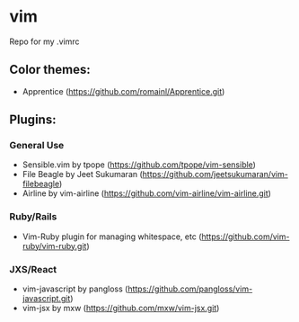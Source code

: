 # vim
Repo for my .vimrc

## Color themes:
- Apprentice (https://github.com/romainl/Apprentice.git)

## Plugins:

### General Use
- Sensible.vim by tpope (https://github.com/tpope/vim-sensible)
- File Beagle by Jeet Sukumaran (https://github.com/jeetsukumaran/vim-filebeagle)
- Airline by vim-airline (https://github.com/vim-airline/vim-airline.git)

### Ruby/Rails
- Vim-Ruby plugin for managing whitespace, etc (https://github.com/vim-ruby/vim-ruby.git)

### JXS/React
- vim-javascript by pangloss (https://github.com/pangloss/vim-javascript.git)
- vim-jsx by mxw (https://github.com/mxw/vim-jsx.git)

